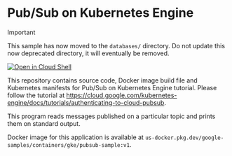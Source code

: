 # Pub/Sub on Kubernetes Engine

> [!IMPORTANT]  
> This sample has now moved to the `databases/` directory.
> Do not update this now deprecated directory, it will eventually be removed.

[![Open in Cloud Shell](https://gstatic.com/cloudssh/images/open-btn.svg)](https://ssh.cloud.google.com/cloudshell/editor?cloudshell_git_repo=https://github.com/GoogleCloudPlatform/kubernetes-engine-samples&cloudshell_tutorial=README.md&cloudshell_workspace=cloud-pubsub/)

This repository contains source code, Docker image build file and Kubernetes
manifests for Pub/Sub on Kubernetes Engine tutorial. Please follow the tutorial
at https://cloud.google.com/kubernetes-engine/docs/tutorials/authenticating-to-cloud-pubsub.

This program reads messages published on a particular topic and prints them on
standard output.

Docker image for this application is available at
`us-docker.pkg.dev/google-samples/containers/gke/pubsub-sample:v1`.
